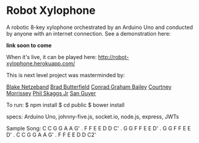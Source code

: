 # Robot Xylophone

A robotic 8-key xylophone orchestrated by an Arduino Uno and conducted by anyone with an internet connection. See a demonstration here:

**link soon to come**



When it's live, it can be played here:
http://robot-xylophone.herokuapp.com/

This is next level project was masterminded by:

[Blake Netzeband](https://github.com/blakeface)
[Brad Butterfield](https://github.com/butters5789)
[Conrad Graham Bailey](https://github.com/CGBailey)
[Courtney Morrissey](https://github.com/courtm187)
[Phil Skaggs Jr](https://github.com/artnoisenik)
[San Guyer](https://github.com/ibo303)

To run:
$ npm install
$ cd public
$ bower install

specs:
Arduino Uno, johnny-five.js, socket.io, node.js, express, JWTs

Sample Song:
C C G G A A G' . F F E E D D C' . G G F F E E D' . G G F F E E D' . C C G G A A G' . F F E E D D C2'

